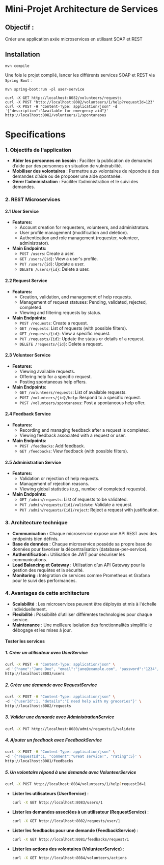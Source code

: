 # Mini-Projet Architecture de Services

## Objectif :

Créer une application axée microservices en utilisant SOAP et REST

## Installation

```
mvn compile 
```

Une fois le projet compilé, lancer les différents services SOAP et REST via `Spring Boot` :

```
mvn spring-boot:run -pl user-service
```



```
curl -X GET http://localhost:8082/volunteers/requests
curl -X POST "http://localhost:8082/volunteers/1/help?requestId=123"
curl -X POST -H "Content-Type: application/json" -d '{"description":"Available for emergency aid"}' http://localhost:8082/volunteers/1/spontaneous
```





# Specifications

### **1. Objectifs de l'application**
- **Aider les personnes en besoin** : Faciliter la publication de demandes d’aide par des personnes en situation de vulnérabilité.
- **Mobiliser des volontaires** : Permettre aux volontaires de répondre à des demandes d’aide ou de proposer une aide spontanée.
- **Gérer l’administration** : Faciliter l’administration et le suivi des demandes.

### **2. REST Microservices**

#### **2.1 User Service**
- **Features:**
  - Account creation for requesters, volunteers, and administrators.
  - User profile management (modification and deletion).
  - Authentication and role management (requester, volunteer, administrator).
- **Main Endpoints:**
  - `POST /users`: Create a user.
  - `GET /users/{id}`: View a user's profile.
  - `PUT /users/{id}`: Update a user.
  - `DELETE /users/{id}`: Delete a user.

#### **2.2 Request Service**
- **Features:**
  - Creation, validation, and management of help requests.
  - Management of request statuses: Pending, validated, rejected, completed.
  - Viewing and filtering requests by status.
- **Main Endpoints:**
  - `POST /requests`: Create a request.
  - `GET /requests`: List of requests (with possible filters).
  - `GET /requests/{id}`: View a specific request.
  - `PUT /requests/{id}`: Update the status or details of a request.
  - `DELETE /requests/{id}`: Delete a request.

#### **2.3 Volunteer Service**
- **Features:**
  - Viewing available requests.
  - Offering help for a specific request.
  - Posting spontaneous help offers.
- **Main Endpoints:**
  - `GET /volunteers/requests`: List of available requests.
  - `POST /volunteers/{id}/help`: Respond to a specific request.
  - `POST /volunteers/spontaneous`: Post a spontaneous help offer.

#### **2.4 Feedback Service**
- **Features:**
  - Recording and managing feedback after a request is completed.
  - Viewing feedback associated with a request or user.
- **Main Endpoints:**
  - `POST /feedbacks`: Add feedback.
  - `GET /feedbacks`: View feedback (with possible filters).

#### **2.5 Administration Service**
- **Features:**
  - Validation or rejection of help requests.
  - Management of rejection reasons.
  - Viewing global statistics (e.g., number of completed requests).
- **Main Endpoints:**
  - `GET /admin/requests`: List of requests to be validated.
  - `PUT /admin/requests/{id}/validate`: Validate a request.
  - `PUT /admin/requests/{id}/reject`: Reject a request with justification.

### **3. Architecture technique**
- **Communication :** Chaque microservice expose une API REST avec des endpoints bien définis.
- **Base de données :** Chaque microservice possède sa propre base de données pour favoriser la décentralisation (database-per-service).
- **Authentification :** Utilisation de JWT pour sécuriser les communications.
- **Load Balancing et Gateway :** Utilisation d’un API Gateway pour la gestion des requêtes et la sécurité.
- **Monitoring :** Intégration de services comme Prometheus et Grafana pour le suivi des performances.



### **4. Avantages de cette architecture**
- **Scalabilité** : Les microservices peuvent être déployés et mis à l'échelle individuellement.
- **Flexibilité** : Possibilité d’utiliser différentes technologies pour chaque service.
- **Maintenance** : Une meilleure isolation des fonctionnalités simplifie le débogage et les mises à jour.



























#### Tester les services

##### 1. **Créer un utilisateur avec UserService**
```bash
curl -X POST -H "Content-Type: application/json" \
-d '{"name":"Jane Doe", "email":"jane@example.com", "password":"1234", "role":"REQUESTER"}' \
http://localhost:8083/users
```

##### 2. **Créer une demande avec RequestService**
```bash
curl -X POST -H "Content-Type: application/json" \
-d '{"userId":1, "details":"I need help with my groceries"}' \
http://localhost:8082/requests
```

##### 3. **Valider une demande avec AdministrationService**
```bash
curl -X PUT http://localhost:8080/admin/requests/1/validate
```

##### 4. **Ajouter un feedback avec FeedbackService**
```bash
curl -X POST -H "Content-Type: application/json" \
-d '{"requestId":1, "comment":"Great service!", "rating":5}' \
http://localhost:8081/feedbacks
```

##### 5. **Un volontaire répond à une demande avec VolunteerService**
```bash
curl -X POST http://localhost:8084/volunteers/1/help?requestId=1
```



- **Lister les utilisateurs (UserService)** :
  ```bash
  curl -X GET http://localhost:8083/users/1
  ```

- **Lister les demandes associées à un utilisateur (RequestService)** :
  ```bash
  curl -X GET http://localhost:8082/requests/user/1
  ```

- **Lister les feedbacks pour une demande (FeedbackService)** :
  ```bash
  curl -X GET http://localhost:8081/feedbacks/request/1
  ```

- **Lister les actions des volontaires (VolunteerService)** :
  ```bash
  curl -X GET http://localhost:8084/volunteers/actions
  ```

